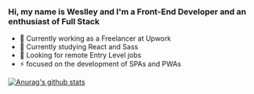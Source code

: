 ### Hi, my name is Weslley and I'm a Front-End Developer and an enthusiast of Full Stack

- 🔭 Currently working as a Freelancer at Upwork
- 🌱 Currently studying React and Sass
- 👯 Looking for remote Entry Level jobs
- ⚡ focused on the development of SPAs and PWAs

[![Anurag's github stats](https://github-readme-stats.vercel.app/api?username=weslley-stein&show_icons=true&theme=radical)](https://github.com/anuraghazra/github-readme-stats)
